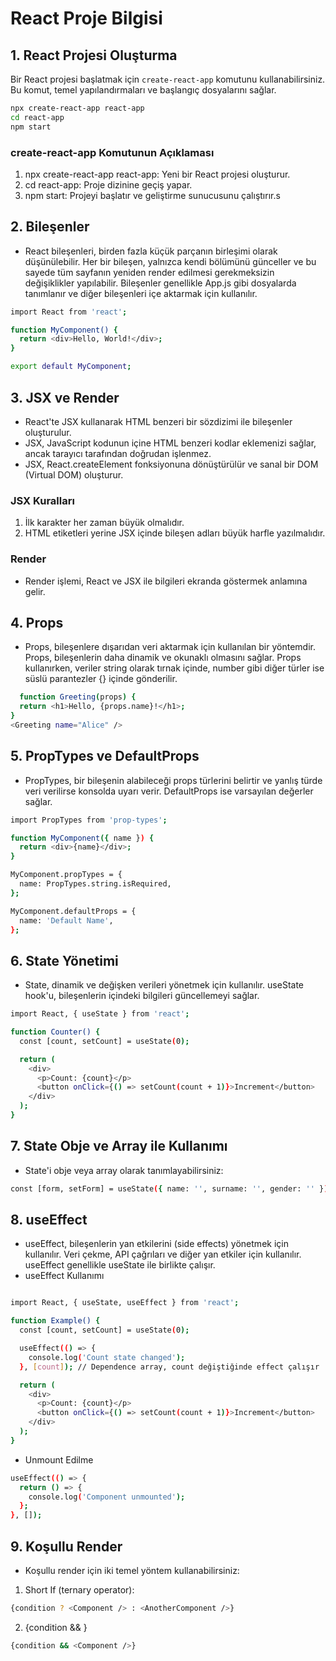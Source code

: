# React Proje Bilgisi

## 1. React Projesi Oluşturma

Bir React projesi başlatmak için `create-react-app` komutunu kullanabilirsiniz. Bu komut, temel yapılandırmaları ve başlangıç dosyalarını sağlar.

```bash
npx create-react-app react-app
cd react-app
npm start
```
### create-react-app Komutunun Açıklaması
1. npx create-react-app react-app: Yeni bir React projesi oluşturur.
2. cd react-app: Proje dizinine geçiş yapar.
3. npm start: Projeyi başlatır ve geliştirme sunucusunu çalıştırır.s
## 2. Bileşenler
- React bileşenleri, birden fazla küçük parçanın birleşimi olarak düşünülebilir. Her bir bileşen, yalnızca kendi bölümünü günceller ve bu sayede tüm sayfanın yeniden render edilmesi gerekmeksizin değişiklikler yapılabilir. Bileşenler genellikle App.js gibi dosyalarda tanımlanır ve diğer bileşenleri içe aktarmak için kullanılır.

```bash
import React from 'react';

function MyComponent() {
  return <div>Hello, World!</div>;
}

export default MyComponent;
```
## 3. JSX ve Render
- React'te JSX kullanarak HTML benzeri bir sözdizimi ile bileşenler oluşturulur.
- JSX, JavaScript kodunun içine HTML benzeri kodlar eklemenizi sağlar, ancak tarayıcı tarafından doğrudan işlenmez.
- JSX, React.createElement fonksiyonuna dönüştürülür ve sanal bir DOM (Virtual DOM) oluşturur.
### JSX Kuralları
1. İlk karakter her zaman büyük olmalıdır.
2. HTML etiketleri yerine JSX içinde bileşen adları büyük harfle yazılmalıdır.

### Render
- Render işlemi, React ve JSX ile bilgileri ekranda göstermek anlamına gelir.

## 4. Props
- Props, bileşenlere dışarıdan veri aktarmak için kullanılan bir yöntemdir. Props, bileşenlerin daha dinamik ve okunaklı olmasını sağlar. Props kullanırken, veriler string olarak tırnak içinde, number gibi diğer türler ise süslü parantezler {} içinde gönderilir.
```bash
  function Greeting(props) {
  return <h1>Hello, {props.name}!</h1>;
}
<Greeting name="Alice" />
```
## 5. PropTypes ve DefaultProps
- PropTypes, bir bileşenin alabileceği props türlerini belirtir ve yanlış türde veri verilirse konsolda uyarı verir. DefaultProps ise varsayılan değerler sağlar.
```bash
import PropTypes from 'prop-types';

function MyComponent({ name }) {
  return <div>{name}</div>;
}

MyComponent.propTypes = {
  name: PropTypes.string.isRequired,
};

MyComponent.defaultProps = {
  name: 'Default Name',
};
```
## 6. State Yönetimi
- State, dinamik ve değişken verileri yönetmek için kullanılır. useState hook'u, bileşenlerin içindeki bilgileri güncellemeyi sağlar.
```bash
import React, { useState } from 'react';

function Counter() {
  const [count, setCount] = useState(0);

  return (
    <div>
      <p>Count: {count}</p>
      <button onClick={() => setCount(count + 1)}>Increment</button>
    </div>
  );
}
```
## 7. State Obje ve Array ile Kullanımı
- State'i obje veya array olarak tanımlayabilirsiniz:
```bash
const [form, setForm] = useState({ name: '', surname: '', gender: '' });
```
## 8. useEffect
- useEffect, bileşenlerin yan etkilerini (side effects) yönetmek için kullanılır. Veri çekme, API çağrıları ve diğer yan etkiler için kullanılır. useEffect genellikle useState ile birlikte çalışır.
 - useEffect Kullanımı
```bash

import React, { useState, useEffect } from 'react';

function Example() {
  const [count, setCount] = useState(0);

  useEffect(() => {
    console.log('Count state changed');
  }, [count]); // Dependence array, count değiştiğinde effect çalışır

  return (
    <div>
      <p>Count: {count}</p>
      <button onClick={() => setCount(count + 1)}>Increment</button>
    </div>
  );
}
```
 - Unmount Edilme
```bash
useEffect(() => {
  return () => {
    console.log('Component unmounted');
  };
}, []);
```
## 9. Koşullu Render
- Koşullu render için iki temel yöntem kullanabilirsiniz:
1. Short If (ternary operator):
```bash
{condition ? <Component /> : <AnotherComponent />}

```
2. {condition && <Component />}
```bash
{condition && <Component />}
```




